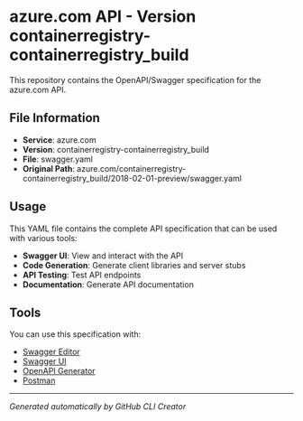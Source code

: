 # azure.com API - Version containerregistry-containerregistry_build

This repository contains the OpenAPI/Swagger specification for the azure.com API.

## File Information

- **Service**: azure.com
- **Version**: containerregistry-containerregistry_build
- **File**: swagger.yaml
- **Original Path**: azure.com/containerregistry-containerregistry_build/2018-02-01-preview/swagger.yaml

## Usage

This YAML file contains the complete API specification that can be used with various tools:

- **Swagger UI**: View and interact with the API
- **Code Generation**: Generate client libraries and server stubs
- **API Testing**: Test API endpoints
- **Documentation**: Generate API documentation

## Tools

You can use this specification with:

- [Swagger Editor](https://editor.swagger.io/)
- [Swagger UI](https://swagger.io/tools/swagger-ui/)
- [OpenAPI Generator](https://openapi-generator.tech/)
- [Postman](https://www.postman.com/)

---

*Generated automatically by GitHub CLI Creator*
